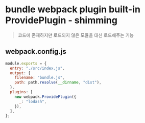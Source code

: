 # bundle webpack plugin built-in ProvidePlugin - shimming

> 코드에 존재하지만 로드되지 않은 모듈을 대신 로드해주는 기능

## webpack.config.js

```js
module.exports = {
  entry: "./src/index.js",
  output: {
    filename: "bundle.js",
    path: path.resolve(__dirname, "dist"),
  },
  plugins: [
    new webpack.ProvidePlugin({
      _: "lodash",
    }),
  ],
};
```
